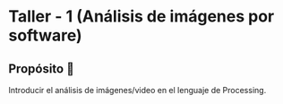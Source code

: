 # Taller - 1 (Análisis de imágenes por software)

## Propósito 🏁
Introducir el análisis de imágenes/video en el lenguaje de Processing.
